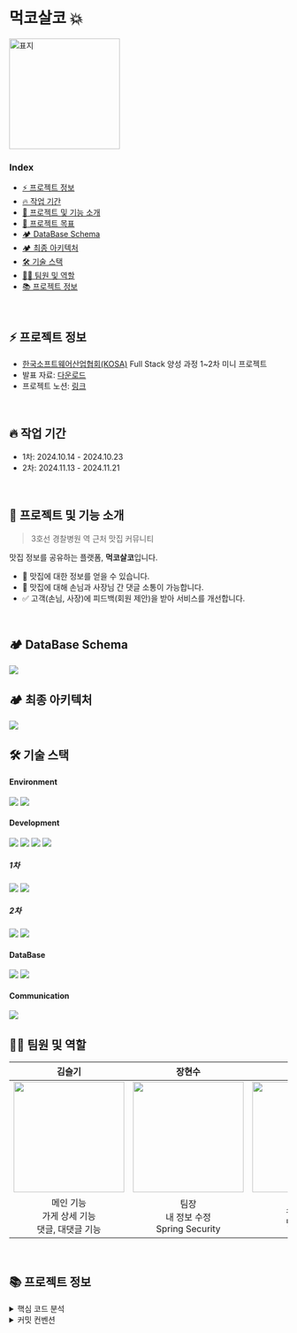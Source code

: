 # 먹코살코 💥

<img src="https://github.com/sg8541/minikosa/blob/develop-rest/frontend/public/images/main_logo.png?raw=true" alt="표지" style="width:200px; height:auto;">


### Index

- [⚡️ 프로젝트 정보](#⚡️-프로젝트-정보)
- [🔥 작업 기간](#🔥-작업-기간)
- [📌 프로젝트 및 기능 소개](#📌-프로젝트-및-기능-소개)
- [🌳 프로젝트 목표](#🌳-프로젝트-목표)
- [🏕️ DataBase Schema](#🏕️-DataBase-Schema)
- [🏕️ 최종 아키텍처](#🏕️-최종-아키텍처)
- [🛠️ 기술 스택](#🛠️-기술-스택)
- [🦸🏻‍ 팀원 및 역할](#🦸🏻‍-팀원-및-역할)
- [📚 프로젝트 정보](#📚-프로젝트-정보)

<br/>

## ⚡️ 프로젝트 정보

- [한국소프트웨어산업협회(KOSA)](https://www.sw.or.kr/site/sw/edu/selectEduView.do?eduNo=1715) Full Stack 양성 과정 1~2차 미니 프로젝트
- 발표 자료: [다운로드](https://github.com/user-attachments/files/17963770/_.pdf)
- 프로젝트 노션: [링크](https://kyudori.notion.site/fffec16cd2d781dabd96e9297f752b38?v=fffec16cd2d7812fa482000c2c56e00f&pvs=4)

<br/>

## 🔥 작업 기간

- 1차: 2024.10.14 - 2024.10.23
- 2차: 2024.11.13 - 2024.11.21

<br/>

## 📌 프로젝트 및 기능 소개

> 3호선 경찰병원 역 근처 맛집 커뮤니티

맛집 정보를 공유하는 플랫폼, **먹코살코**입니다.

- 💬 맛집에 대한 정보를 얻을 수 있습니다.
- 💺 맛집에 대해 손님과 사장님 간 댓글 소통이 가능합니다.
- ✅ 고객(손님, 사장)에 피드백(회원 제안)을 받아 서비스를 개선합니다.

<br>

## 🏕️ DataBase Schema
<img src="https://github.com/user-attachments/assets/cf970d25-3129-4a9b-97e8-794691efb101">
<br/>

## 🏕️ 최종 아키텍처
<img src="https://github.com/user-attachments/assets/63d3cc0c-aab8-4556-ad3f-efc7c8ced845">
<br/>

## 🛠️ 기술 스택

#### Environment

<img src="https://img.shields.io/badge/IntelliJ%20IDEA-000000?style=flat&logo=intellijidea&logoColor=white"> <img src="https://img.shields.io/badge/VS%20Code-007ACC?style=flat&logo=visualstudiocode&logoColor=white">

#### Development 
<img src="https://img.shields.io/badge/Java-007396?style=flat&logo=Java&logoColor=white"> <img src="https://img.shields.io/badge/Spring%20Boot-6DB33F?style=flat&logo=Spring%20Boot&logoColor=white">
<img src="https://img.shields.io/badge/Javascript-F7DF1E?style=flat&logo=Javascript&logoColor=white"> <img src="https://img.shields.io/badge/Bootstrap-7952B3?style=flat&logo=Bootstrap&logoColor=white">
##### 1차
<img src="https://img.shields.io/badge/MyBatis-4479A1?style=flat&logo=MyBatis&logoColor=white"> <img src="https://img.shields.io/badge/Thymeleaf-005F73?style=flat&logo=Thymeleaf&logoColor=white"> 
##### 2차
<img src="https://img.shields.io/badge/JPA-000000?style=flat&logo=Java%20Persistence%20API&logoColor=white"> <img src="https://img.shields.io/badge/Vue.js-4FC08D?style=flat&logo=vue.js&logoColor=white">

#### DataBase

<img src="https://img.shields.io/badge/MySQL-4479A1?style=flat&logo=MySQL&logoColor=white"> <img src="https://img.shields.io/badge/Redis-DC382D?style=flat&logo=Redis&logoColor=white">

#### Communication

 <img src="https://img.shields.io/badge/Notion-000000?style=flat&logo=Notion&logoColor=white">

<br/>

## 🦸🏻‍ 팀원 및 역할

| **김슬기** | **장현수** | **정지용** | **한규현** |
|:----------:|:----------:|:----------:|:----------:|
| [<img src="https://avatars.githubusercontent.com/u/138750403?v=4" height=200 width=200>](https://github.com/ksks1234) | [<img src="https://avatars.githubusercontent.com/u/182710725?v=4" height=200 width=200>](https://github.com/jhsnex123) | [<img src="https://avatars.githubusercontent.com/u/135500953?v=4" height=200 width=200>](https://github.com/RyanJeeyong) | [<img src="https://avatars.githubusercontent.com/u/57388014?v=4" height=200 width=200>](https://github.com/kyudori) |
| 메인 기능<br>가게 상세 기능<br>댓글, 대댓글 기능 | 팀장<br>내 정보 수정<br>Spring Security | 소개 페이지<br>댓글 금지어 | 데이터베이스 설계<br>관리자 기능<br>JWT & Redis|

<br>

## 📚 프로젝트 정보

<details>
<summary>핵심 코드 분석</summary>

- [**controller**](https://kyudori.notion.site/Controller-147ec16cd2d780a99509cf5400864d67?pvs=4)
- [**entity**](https://kyudori.notion.site/Entity-147ec16cd2d78083bb55cc1d5b32e7c6?pvs=4)
- [**service**](https://kyudori.notion.site/Service-147ec16cd2d7805d883be230bc43d3b5?pvs=4)
- [**exception**](https://kyudori.notion.site/Exception-147ec16cd2d780bcaaa1e63c245028a4?pvs=4)
- [**repository**](https://kyudori.notion.site/Repository-147ec16cd2d780818bc9d472a76503f3?pvs=4)
- [**vue.js**](https://kyudori.notion.site/Vue-147ec16cd2d78022a041f3ead26c1885?pvs=4)

</details>

<details>
<summary>커밋 컨벤션</summary>

- **feat**: 새로운 기능 추가
- **fix**: 버그 수정
- **docs**: 문서 수정
- **style**: 코드 포맷팅, 세미콜론 누락 등 코드 변경 없이 스타일 수정
- **refactor**: 코드 리팩토링 (기능 변경 없음)
- **test**: 테스트 코드 추가 또는 수정
- **chore**: 빌드 작업 또는 설정 변경
- **perf**: 성능 개선을 위한 코드 변경
- **ci**: CI 설정 파일 및 스크립트 변경

</details>

<br/>
